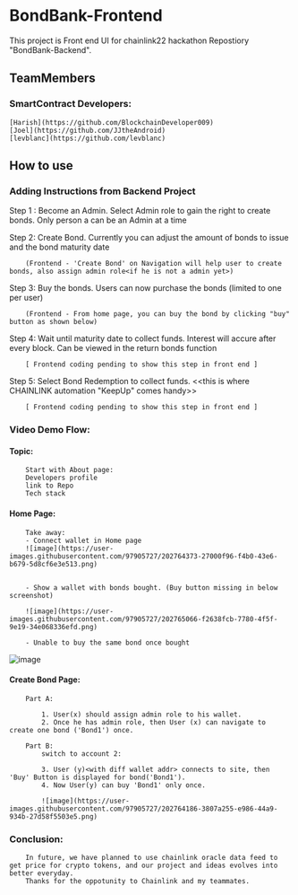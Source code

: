 # BondBank-Frontend

This project is Front end UI for chainlink22 hackathon Repostiory "BondBank-Backend". 

## TeamMembers

### SmartContract Developers:

    [Harish](https://github.com/BlockchainDeveloper009)
    [Joel](https://github.com/JJtheAndroid)
    [levblanc](https://github.com/levblanc)


## How to use

### Adding Instructions from Backend Project

Step 1 : Become an Admin. Select Admin role to gain the right to create bonds. Only person a can be an Admin at a time

Step 2: Create Bond. Currently you can adjust the amount of bonds to issue and the bond maturity date

        (Frontend - 'Create Bond' on Navigation will help user to create bonds, also assign admin role<if he is not a admin yet>)


Step 3: Buy the bonds. Users can now purchase the bonds (limited to one per user)

        (Frontend - From home page, you can buy the bond by clicking "buy" button as shown below)

Step 4: Wait until maturity date to collect funds. Interest will accure after every block. Can be viewed in the return bonds function
        
        [ Frontend coding pending to show this step in front end ]

Step 5: Select Bond Redemption to collect funds. <<this is where CHAINLINK automation  "KeepUp" comes handy>>
        
        [ Frontend coding pending to show this step in front end ]


    
### Video Demo Flow:

#### Topic:

        Start with About page:
        Developers profile
        link to Repo
        Tech stack

#### Home Page:

        Take away:
        - Connect wallet in Home page
        ![image](https://user-images.githubusercontent.com/97905727/202764373-27000f96-f4b0-43e6-b679-5d8cf6e3e513.png)

        
        - Show a wallet with bonds bought. (Buy button missing in below screenshot)
        
        ![image](https://user-images.githubusercontent.com/97905727/202765066-f2638fcb-7780-4f5f-9e19-34e068336efd.png)
        
        - Unable to buy the same bond once bought
        
![image](https://user-images.githubusercontent.com/97905727/202765426-132077c3-743b-4355-a8d0-976aa0c371d6.png)


#### Create Bond Page:

        Part A:
        
            1. User(x) should assign admin role to his wallet.
            2. Once he has admin role, then User (x) can navigate to create one bond ('Bond1') once.

        Part B:
            switch to account 2:

            3. User (y)<with diff wallet addr> connects to site, then 'Buy' Button is displayed for bond('Bond1').
            4. Now User(y) can buy 'Bond1' only once.
            
            ![image](https://user-images.githubusercontent.com/97905727/202764186-3807a255-e986-44a9-934b-27d58f5503e5.png)


    
### Conclusion:
        In future, we have planned to use chainlink oracle data feed to get price for crypto tokens, and our project and ideas evolves into better everyday.
        Thanks for the oppotunity to Chainlink and my teammates.
